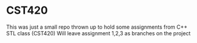 # CST420

This was just a small repo thrown up to hold some assignments from C++ STL class (CST420)
Will leave assignment 1,2,3 as branches on the project
